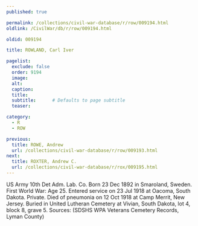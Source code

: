 ```yaml
---
published: true

permalink: /collections/civil-war-database/r/row/009194.html
oldlink: /CivilWar/db/r/row/009194.html

oldid: 009194

title: ROWLAND, Carl Iver

pagelist:
  exclude: false
  order: 9194
  image: 
  alt:
  caption:
  title:
  subtitle:      # Defaults to page subtitle
  teaser:

category: 
  - R 
  - ROW

previous:
  title: ROWE, Andrew
  url: /collections/civil-war-database/r/row/009193.html  
next:
  title: ROXTER, Andrew C.
  url: /collections/civil-war-database/r/rox/009195.html   
---
```

US Army 10th Det Adm. Lab. Co. Born 23 Dec 1892 in Smaroland, Sweden. First World War: Age 25. Entered service on 23 Jul 1918 at Oacoma, South Dakota. Private. Died of pneumonia on 12 Oct 1918 at Camp Merrit, New Jersey. Buried in United Lutheran Cemetery at Vivian, South Dakota, lot 4, block 8, grave 5. Sources: (SDSHS WPA Veterans Cemetery Records, Lyman County)